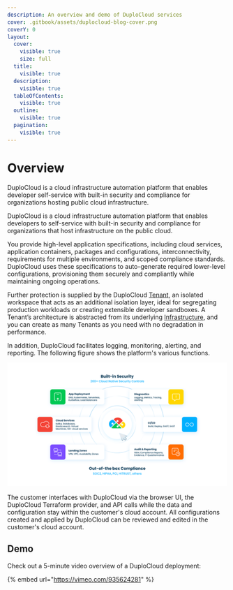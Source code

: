 ```yaml
---
description: An overview and demo of DuploCloud services
cover: .gitbook/assets/duplocloud-blog-cover.png
coverY: 0
layout:
  cover:
    visible: true
    size: full
  title:
    visible: true
  description:
    visible: true
  tableOfContents:
    visible: true
  outline:
    visible: true
  pagination:
    visible: true
---
```


# Overview

DuploCloud is a cloud infrastructure automation platform that enables developer self-service with built-in security and compliance for organizations hosting public cloud infrastructure.&#x20;

DuploCloud is a cloud infrastructure automation platform that enables developers to self-service with built-in security and compliance for organizations that host infrastructure on the public cloud.&#x20;

You provide high-level application specifications, including cloud services, application containers, packages and configurations, interconnectivity, requirements for multiple environments, and scoped compliance standards. DuploCloud uses these specifications to auto-generate required lower-level configurations, provisioning them securely and compliantly while maintaining ongoing operations.&#x20;

Further protection is supplied by the DuploCloud [Tenant](welcome-to-duplocloud/application-focussed-interface/duplocloud-common-components/tenant.md), an isolated workspace that acts as an additional isolation layer, ideal for segregating production workloads or creating extensible developer sandboxes. A Tenant’s architecture is abstracted from its underlying [Infrastructure](welcome-to-duplocloud/application-focussed-interface/duplocloud-common-components/infrastructure.md), and you can create as many Tenants as you need with no degradation in performance. &#x20;

In addition, DuploCloud facilitates logging, monitoring, alerting, and reporting. The following figure shows the platform's various functions.

![The DuploCloud Platform Features Diagram](.gitbook/assets/duplocloud-update-illustration-graphics.png)

The customer interfaces with DuploCloud via the browser UI, the DuploCloud Terraform provider, and API calls while the data and configuration stay within the customer's cloud account. All configurations created and applied by DuploCloud can be reviewed and edited in the customer's cloud account.

## Demo

Check out a 5-minute video overview of a DuploCloud deployment:

{% embed url="https://vimeo.com/935624281" %}
